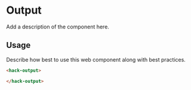 # Output
Add a description of the component here.

## Usage
Describe how best to use this web component along with best practices.

```html
<hack-output>

</hack-output>
```

